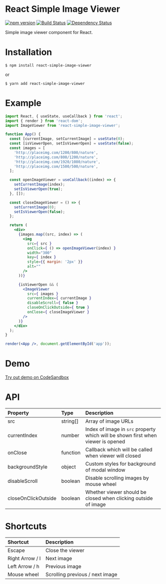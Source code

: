 # React Simple Image Viewer

[![npm version](https://badge.fury.io/js/react-simple-image-viewer.svg)](https://badge.fury.io/js/react-simple-image-viewer)
[![Build Status](https://travis-ci.org/specter256/react-simple-image-viewer.svg?branch=master)](https://travis-ci.org/specter256/react-simple-image-viewer)
[![Dependency Status](https://david-dm.org/specter256/react-simple-image-viewer.svg)](https://david-dm.org/specter256/react-simple-image-viewer)

Simple image viewer component for React.

# Installation

```shell
$ npm install react-simple-image-viewer
```
or
```shell
$ yarn add react-simple-image-viewer
```

# Example

```jsx
import React, { useState, useCallback } from 'react';
import { render } from 'react-dom';
import ImageViewer from 'react-simple-image-viewer';

function App() {
  const [currentImage, setCurrentImage] = useState(0);
  const [isViewerOpen, setIsViewerOpen] = useState(false);
  const images = [
    'http://placeimg.com/1200/800/nature',
    'http://placeimg.com/800/1200/nature',
    'http://placeimg.com/1920/1080/nature',
    'http://placeimg.com/1500/500/nature',
  ];

  const openImageViewer = useCallback((index) => {
    setCurrentImage(index);
    setIsViewerOpen(true);
  }, []);

  const closeImageViewer = () => {
    setCurrentImage(0);
    setIsViewerOpen(false);
  };

  return (
    <div>
      {images.map((src, index) => (
        <img
          src={ src }
          onClick={ () => openImageViewer(index) }
          width="300"
          key={ index }
          style={{ margin: '2px' }}
          alt=""
        />
      ))}

      {isViewerOpen && (
        <ImageViewer
          src={ images }
          currentIndex={ currentImage }
          disableScroll={ false }
          closeOnClickOutside={ true }
          onClose={ closeImageViewer }
        />
      )}
    </div>
  );
}

render(<App />, document.getElementById('app'));
```

# Demo

[Try out demo on CodeSandbox](https://codesandbox.io/s/react-simple-image-viewer-demo-4itlr)

# API

| Property        |  Type     | Description                                                                       |
| :-------------- | :-------- | :-------------------------------------------------------------------------------- |
| src             | string[]  | Array of image URLs                                                               |
| currentIndex    | number    | Index of image in `src` property which will be shown first when viewer is opened  |
| onClose         | function  | Callback which will be called when viewer will closed                             |
| backgroundStyle | object    | Custom styles for background of modal window                                      |
| disableScroll   | boolean   | Disable scrolling images by mouse wheel                                           |
| closeOnClickOutside   | boolean   | Whether viewer should be closed when clicking outside of image              |

# Shortcuts

| Shortcut        | Description                     |
| :-------------- | :------------------------------ |
| Escape          | Close the viewer                |
| Right Arrow / l | Next image                      |
| Left Arrow / h  | Previous image                  |
| Mouse wheel     | Scrolling previous / next image |
